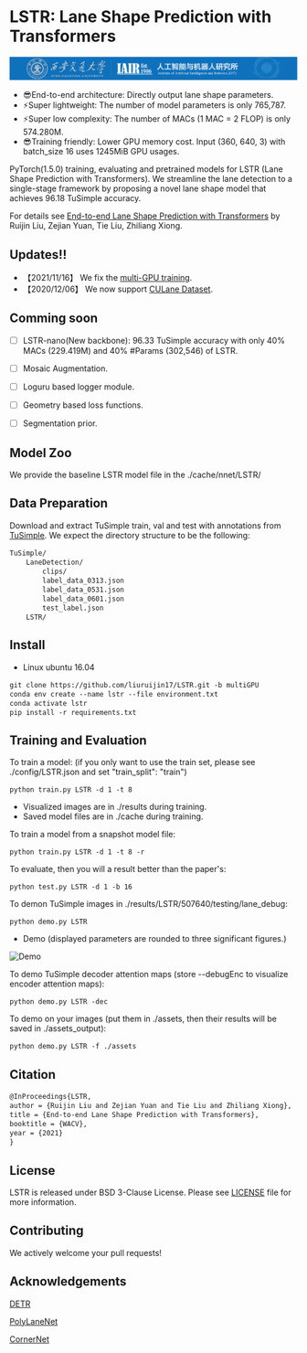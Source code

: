 **LSTR**: Lane Shape Prediction with Transformers
=======

![LSTR](.github/logo.png)

* 😎End-to-end architecture: Directly output lane shape parameters.
* ⚡Super lightweight: The number of model parameters is only 765,787.
* ⚡Super low complexity: The number of MACs (1 MAC = 2 FLOP) is only 574.280M.
* 😎Training friendly: Lower GPU memory cost. Input (360, 640, 3) with batch_size 16 uses 1245MiB GPU usages.


PyTorch(1.5.0) training, evaluating and pretrained models for LSTR (Lane Shape Prediction with Transformers).
We streamline the lane detection to a single-stage framework by proposing a novel lane shape model that achieves 96.18
TuSimple accuracy.

For details see [End-to-end Lane Shape Prediction with Transformers](https://arxiv.org/pdf/2011.04233.pdf) by Ruijin Liu, Zejian Yuan, Tie Liu, Zhiliang Xiong.

## Updates!!
* 【2021/11/16】 We fix the [multi-GPU training](https://github.com/liuruijin17/LSTR/tree/multiGPU).
* 【2020/12/06】 We now support [CULane Dataset](https://github.com/liuruijin17/LSTR/tree/culane).

## Comming soon
- [ ] LSTR-nano(New backbone): 96.33 TuSimple accuracy with only 40% MACs (229.419M) and 40% #Params (302,546) of LSTR.
- [ ] Mosaic Augmentation.
- [ ] Loguru based logger module.
- [ ] Geometry based loss functions.
- [ ] Segmentation prior.


## Model Zoo
We provide the baseline LSTR model file in the ./cache/nnet/LSTR/

## Data Preparation
Download and extract TuSimple train, val and test with annotations from [TuSimple](https://github.com/TuSimple/tusimple-benchmark).
We expect the directory structure to be the following:
```shell script
TuSimple/
    LaneDetection/
        clips/
        label_data_0313.json
        label_data_0531.json
        label_data_0601.json
        test_label.json
    LSTR/
```

## Install

* Linux ubuntu 16.04
```shell script
git clone https://github.com/liuruijin17/LSTR.git -b multiGPU
conda env create --name lstr --file environment.txt
conda activate lstr
pip install -r requirements.txt
```

## Training and Evaluation

To train a model:
(if you only want to use the train set, please see ./config/LSTR.json and set "train_split": "train")
```shell script
python train.py LSTR -d 1 -t 8
```
* Visualized images are in ./results during training.
* Saved model files are in ./cache during training.

To train a model from a snapshot model file:
```shell script
python train.py LSTR -d 1 -t 8 -r 
```

To evaluate, then you will a result better than the paper's:
```shell script
python test.py LSTR -d 1 -b 16 
```

To demon TuSimple images in ./results/LSTR/507640/testing/lane_debug:
```shell script
python demo.py LSTR
```

* Demo (displayed parameters are rounded to three significant figures.)

![Demo](.github/0601_1494453331677390055_20_resize.jpg)

To demo TuSimple decoder attention maps (store --debugEnc to visualize encoder attention maps):
```shell script
python demo.py LSTR -dec
```

To demo on your images (put them in ./assets, then their results will be saved in ./assets_output):
```shell script
python demo.py LSTR -f ./assets
```

## Citation
```
@InProceedings{LSTR,
author = {Ruijin Liu and Zejian Yuan and Tie Liu and Zhiliang Xiong},
title = {End-to-end Lane Shape Prediction with Transformers},
booktitle = {WACV},
year = {2021}
}
```

## License
LSTR is released under BSD 3-Clause License. Please see [LICENSE](LICENSE) file for more information.

## Contributing
We actively welcome your pull requests!

## Acknowledgements

[DETR](https://github.com/facebookresearch/detr)

[PolyLaneNet](https://github.com/lucastabelini/PolyLaneNet)

[CornerNet](https://github.com/princeton-vl/CornerNet)
